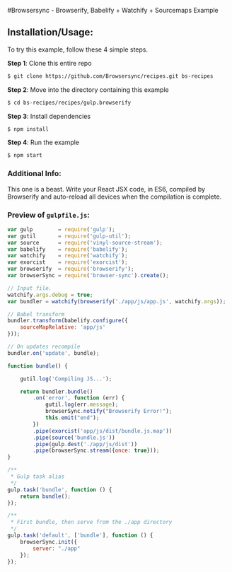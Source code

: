 #Browsersync - Browserify, Babelify + Watchify + Sourcemaps Example

## Installation/Usage:

To try this example, follow these 4 simple steps. 

**Step 1**: Clone this entire repo
```bash
$ git clone https://github.com/Browsersync/recipes.git bs-recipes
```

**Step 2**: Move into the directory containing this example
```bash
$ cd bs-recipes/recipes/gulp.browserify
```

**Step 3**: Install dependencies
```bash
$ npm install
```

**Step 4**: Run the example
```bash
$ npm start
```

### Additional Info:



This one is a beast. Write your React JSX code, in ES6, compiled by Browserify and auto-reload all devices
when the compilation is complete.

### Preview of `gulpfile.js`:
```js
var gulp        = require('gulp');
var gutil       = require('gulp-util');
var source      = require('vinyl-source-stream');
var babelify    = require('babelify');
var watchify    = require('watchify');
var exorcist    = require('exorcist');
var browserify  = require('browserify');
var browserSync = require('browser-sync').create();

// Input file.
watchify.args.debug = true;
var bundler = watchify(browserify('./app/js/app.js', watchify.args));

// Babel transform
bundler.transform(babelify.configure({
    sourceMapRelative: 'app/js'
}));

// On updates recompile
bundler.on('update', bundle);

function bundle() {

    gutil.log('Compiling JS...');

    return bundler.bundle()
        .on('error', function (err) {
            gutil.log(err.message);
            browserSync.notify("Browserify Error!");
            this.emit("end");
        })
        .pipe(exorcist('app/js/dist/bundle.js.map'))
        .pipe(source('bundle.js'))
        .pipe(gulp.dest('./app/js/dist'))
        .pipe(browserSync.stream({once: true}));
}

/**
 * Gulp task alias
 */
gulp.task('bundle', function () {
    return bundle();
});

/**
 * First bundle, then serve from the ./app directory
 */
gulp.task('default', ['bundle'], function () {
    browserSync.init({
        server: "./app"
    });
});
```

